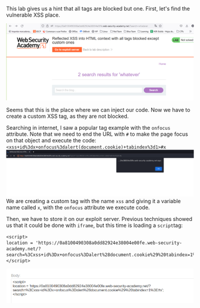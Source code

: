 This lab gives us a hint that all tags are blocked but one.
First, let's find the vulnerable XSS place.

![](imgs/reflected_xss_html_all_tags_blocked.png)

Seems that this is the place where we can inject our code.
Now we have to create a custom XSS tag, as they are not blocked.

Searching in internet, I saw a popular tag example with the `onfocus` attribute. Note that we need to end the URL with `#` to make the page focus on that object and execute the code:
`<xss+id%3dx+onfocus%3dalert(document.cookie)+tabindex%3d1>#x`
![](imgs/reflected_xss_html_all_tags_blocked-3.png)
We are creating a custom tag with the name `xss` and giving it a variable name called `x`, with the `onfocus` attribute we execute code.

Then, we have to store it on our exploit server. Previous techniques showed us that it could be done with `iframe`, but this time is loading a `script`tag:
```
<script>
location = 'https://0a8100490308a0dd82924e38004e00fe.web-security-academy.net/?search=%3Cxss+id%3Dx+onfocus%3Dalert%28document.cookie%29%20tabindex=1%3E#x';
</script>
```
![](imgs/reflected_xss_html_all_tags_blocked-4.png)